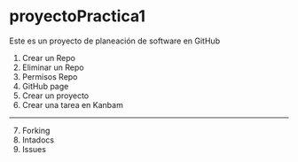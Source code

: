 # proyectoPractica1
Este es un proyecto de planeación de software en GitHub

1. Crear un Repo
2. Eliminar un Repo
3. Permisos Repo
4. GitHub page
5. Crear un proyecto
6. Crear una tarea en Kanbam
---
7. Forking
8. Intadocs
9. Issues
